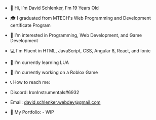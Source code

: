 - 👋 Hi, I’m David Schlenker, I'm 19 Years Old
- 🎓 I graduated from MTECH's Web Programming and Development certificate Program
- 👀 I’m interested in Programming, Web Development, and Game Development
- 💻 I'm Fluent in HTML, JavaScript, CSS, Angular 8, React, and Ionic
- 🧠 I’m currently learning LUA
- 🦺 I’m currently working on a Roblox Game
- 📞 How to reach me:
- Discord: IronInstrumentals#6932
- Email: david.schlenker.webdev@gmail.com

- 📂 My Portfolio:
      - WIP

